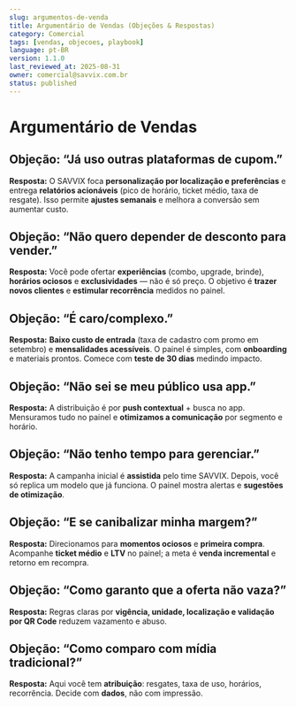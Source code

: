 ```yaml
---
slug: argumentos-de-venda
title: Argumentário de Vendas (Objeções & Respostas)
category: Comercial
tags: [vendas, objecoes, playbook]
language: pt-BR
version: 1.1.0
last_reviewed_at: 2025-08-31
owner: comercial@savvix.com.br
status: published
---
```


# Argumentário de Vendas

## Objeção: “Já uso outras plataformas de cupom.”
**Resposta:** O SAVVIX foca **personalização por localização e preferências** e entrega **relatórios acionáveis** (pico de horário, ticket médio, taxa de resgate). Isso permite **ajustes semanais** e melhora a conversão sem aumentar custo.

## Objeção: “Não quero depender de desconto para vender.”
**Resposta:** Você pode ofertar **experiências** (combo, upgrade, brinde), **horários ociosos** e **exclusividades** — não é só preço. O objetivo é **trazer novos clientes** e **estimular recorrência** medidos no painel.

## Objeção: “É caro/complexo.”
**Resposta:** **Baixo custo de entrada** (taxa de cadastro com promo em setembro) e **mensalidades acessíveis**. O painel é simples, com **onboarding** e materiais prontos. Comece com **teste de 30 dias** medindo impacto.

## Objeção: “Não sei se meu público usa app.”
**Resposta:** A distribuição é por **push contextual** + busca no app. Mensuramos tudo no painel e **otimizamos a comunicação** por segmento e horário.

## Objeção: “Não tenho tempo para gerenciar.”
**Resposta:** A campanha inicial é **assistida** pelo time SAVVIX. Depois, você só replica um modelo que já funciona. O painel mostra alertas e **sugestões de otimização**.

## Objeção: “E se canibalizar minha margem?”
**Resposta:** Direcionamos para **momentos ociosos** e **primeira compra**. Acompanhe **ticket médio** e **LTV** no painel; a meta é **venda incremental** e retorno em recompra.

## Objeção: “Como garanto que a oferta não vaza?”
**Resposta:** Regras claras por **vigência, unidade, localização e validação por QR Code** reduzem vazamento e abuso.

## Objeção: “Como comparo com mídia tradicional?”
**Resposta:** Aqui você tem **atribuição**: resgates, taxa de uso, horários, recorrência. Decide com **dados**, não com impressão.
